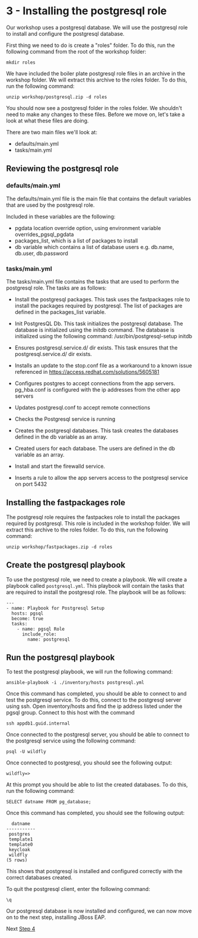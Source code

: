 # 3 - Installing the postgresql role

Our workshop uses a postgresql database.  We will use the postgresql role to install and configure the postgresql database.  

First thing we need to do is create a "roles" folder.  To do this, run the following command from the root of the workshop folder:

`mkdir roles`

We have included the boiler plate postgresql role files in an archive in the workshop folder.  We will extract this archive to the roles folder.  To do this, run the following command:

`unzip workshop/postgresql.zip -d roles`

You should now see a postgresql folder in the roles folder.  We shouldn't need to make any changes to these files.  Before we move on, let's take a look at what these files are doing.

There are two main files we'll look at:

* defaults/main.yml
* tasks/main.yml

## Reviewing the postgresql role

### defaults/main.yml

The defaults/main.yml file is the main file that contains the default variables that are used by the postgresql role.  

Included in these variables are the following:

* pgdata location override option, using environment variable overrides_pgsql_pgdata
* packages_list, which is a list of packages to install
* db variable which contains a list of database users e.g. db.name, db.user, db.password

### tasks/main.yml

The tasks/main.yml file contains the tasks that are used to perform the postgresql role.  The tasks are as follows:

* Install the postgresql packages.  This task uses the fastpackages role to install the packages required by postgresql.  The list of packages are defined in the packages_list variable.

* Init PostgresQL Db. This task initializes the postgresql database.  The database is initialized using the initdb command.  The database is initialized using the following command: /usr/bin/postgresql-setup initdb

* Ensures postgresql.service.d/ dir exists.  This task ensures that the postgresql.service.d/ dir exists.  

* Installs an update to the stop.conf file as a workaround to a known issue referenced in https://access.redhat.com/solutions/5605181

* Configures postgres to accept connections from the app servers.  pg_hba.conf is configured with the ip addresses from the other app servers

* Updates postgresql.conf to accept remote connections

* Checks the Postgresql service is running

* Creates the postgresql databases.  This task creates the databases defined in the db variable as an array.

* Created users for each database.  The users are defined in the db variable as an array.

* Install and start the firewalld service.

* Inserts a rule to allow the app servers access to the postgresql service on port 5432


## Installing the fastpackages role

The postgresql role requires the fastpackes role to install the packages required by postgresql.  This role is included in the workshop folder.  We will extract this archive to the roles folder.  To do this, run the following command: 

`unzip workshop/fastpackages.zip -d roles`

## Create the postgresql playbook

To use the postgresql role, we need to create a playbook.  We will create a playbook called `postgresql.yml`.  This playbook will contain the tasks that are required to install the postgresql role.  The playbook will be as follows:

```
---
- name: Playbook for Postgresql Setup
  hosts: pgsql
  become: true
  tasks:
    - name: pgsql Role
      include_role:
        name: postgresql
```

## Run the postgresql playbook

To test the postgresql playbook, we will run the following command:

`ansible-playbook -i ./inventory/hosts postgresql.yml`

Once this command has completed, you should be able to connect to and test the postgresql service.  To do this, connect to the postgresql server using ssh.  Open inventory/hosts and find the ip address listed under the pgsql group.  Connect to this host with the command 

`ssh appdb1.guid.internal`

Once connected to the postgresql server, you should be able to connect to the postgresql service using the following command: 

`psql -U wildfly` 

Once connected to postgresql, you should see the following output:

```
wildfly=>
```

At this prompt you should be able to list the created databases.  To do this, run the following command:

`SELECT datname FROM pg_database;`

Once this command has completed, you should see the following output:

```
  datname  
-----------
 postgres
 template1
 template0
 keycloak
 wildfly
(5 rows)
```

This shows that postgresql is installed and configured correctly with the correct databases created.

To quit the postgresql client, enter the following command:

`\q`

Our postgresql database is now installed and configured, we can now move on to the next step, installing JBoss EAP.

Next [Step 4](./4-deploying-jboss-eap.md)
